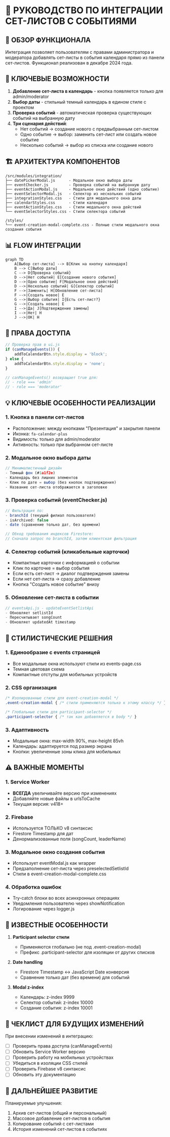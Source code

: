 # 📅 РУКОВОДСТВО ПО ИНТЕГРАЦИИ СЕТ-ЛИСТОВ С СОБЫТИЯМИ

## 🎯 ОБЗОР ФУНКЦИОНАЛА

Интеграция позволяет пользователям с правами администратора и модератора добавлять сет-листы в события календаря прямо из панели сет-листов. Функционал реализован в декабре 2024 года.

## 🔑 КЛЮЧЕВЫЕ ВОЗМОЖНОСТИ

1. **Добавление сет-листа в календарь** - кнопка появляется только для admin/moderator
2. **Выбор даты** - стильный темный календарь в едином стиле с проектом
3. **Проверка событий** - автоматическая проверка существующих событий на выбранную дату
4. **Три сценария действий**:
   - Нет событий → создание нового с предвыбранным сет-листом
   - Одно событие → выбор: заменить сет-лист или создать новое событие
   - Несколько событий → выбор из списка или создание нового

## 🏗️ АРХИТЕКТУРА КОМПОНЕНТОВ

```
/src/modules/integration/
├── datePickerModal.js      - Модальное окно выбора даты
├── eventChecker.js         - Проверка событий на выбранную дату
├── eventActionModal.js     - Модальное окно действий (одно событие)
├── eventSelectorModal.js   - Селектор из нескольких событий
├── integrationStyles.css   - Стили для модального окна даты
├── calendarStyles.css      - Стили календаря
├── eventActionStyles.css   - Стили модального окна действий
└── eventSelectorStyles.css - Стили селектора событий

/styles/
└── event-creation-modal-complete.css - Полные стили модального окна создания события
```

## 📊 FLOW ИНТЕГРАЦИИ

```mermaid
graph TD
    A[Выбор сет-листа] --> B[Клик на кнопку календаря]
    B --> C[Выбор даты]
    C --> D{Проверка событий}
    D -->|Нет событий| E[Создание нового события]
    D -->|Одно событие| F[Модальное окно действий]
    D -->|Несколько событий| G[Селектор событий]
    F -->|Заменить| H[Обновление сет-листа]
    F -->|Создать новое| E
    G -->|Выбор события| I{Есть сет-лист?}
    G -->|Создать новое| E
    I -->|Да| J[Подтверждение замены]
    I -->|Нет| H
    J -->|OK| H
```

## 🔐 ПРАВА ДОСТУПА

```javascript
// Проверка прав в ui.js
if (canManageEvents()) {
    addToCalendarBtn.style.display = 'block';
} else {
    addToCalendarBtn.style.display = 'none';
}

// canManageEvents() возвращает true для:
// - role === 'admin'
// - role === 'moderator'
```

## 💡 КЛЮЧЕВЫЕ ОСОБЕННОСТИ РЕАЛИЗАЦИИ

### 1. Кнопка в панели сет-листов
- Расположение: между кнопками "Презентация" и закрытия панели
- Иконка: `fa-calendar-plus`
- Видимость: только для admin/moderator
- Активность: только при выбранном сет-листе

### 2. Модальное окно выбора даты
```javascript
// Минималистичный дизайн
- Темный фон (#1a1f2e)
- Календарь без лишних элементов
- Клик по дате = выбор (без кнопок подтверждения)
- Название сет-листа отображается в заголовке
```

### 3. Проверка событий (eventChecker.js)
```javascript
// Фильтрация по:
- branchId (текущий филиал пользователя)
- isArchived: false
- date (сравнение только дат, без времени)

// Обход требования индексов Firestore:
// Сначала запрос по branchId, затем клиентская фильтрация
```

### 4. Селектор событий (кликабельные карточки)
- Компактные карточки с информацией о событии
- Клик по карточке = выбор события
- Если есть сет-лист → диалог подтверждения замены
- Если нет сет-листа → сразу добавление
- Кнопка "Создать новое событие" внизу

### 5. Обновление сет-листа в событии
```javascript
// eventsApi.js - updateEventSetlistApi
- Обновляет setlistId
- Пересчитывает songCount
- Обновляет updatedAt timestamp
```

## 🎨 СТИЛИСТИЧЕСКИЕ РЕШЕНИЯ

### 1. Единообразие с events страницей
- Все модальные окна используют стили из events-page.css
- Темная цветовая схема
- Компактные отступы для мобильных устройств

### 2. CSS организация
```css
/* Изолированные стили для event-creation-modal */
.event-creation-modal { /* стили применяются только к этому классу */ }

/* Глобальные стили для participant-selector */
.participant-selector { /* так как добавляется в body */ }
```

### 3. Адаптивность
- Модальные окна: max-width 90%, max-height 85vh
- Календарь: адаптируется под размер экрана
- Кнопки: увеличенные зоны клика для мобильных

## ⚠️ ВАЖНЫЕ МОМЕНТЫ

### 1. Service Worker
- **ВСЕГДА** увеличивайте версию при изменениях
- Добавляйте новые файлы в urlsToCache
- Текущая версия: v418+

### 2. Firebase
- Используется ТОЛЬКО v8 синтаксис
- Firestore Timestamp для дат
- Денормализованные поля (songCount, leaderName)

### 3. Модальное окно создания события
- Использует eventModal.js как wrapper
- Предзаполнение сет-листа через preselectedSetlistId
- Стили в event-creation-modal-complete.css

### 4. Обработка ошибок
- Try-catch блоки во всех асинхронных операциях
- Уведомления пользователю через showNotification
- Логирование через logger.js

## 🐛 ИЗВЕСТНЫЕ ОСОБЕННОСТИ

1. **Participant selector стили**
   - Применяются глобально (не под .event-creation-modal)
   - Префикс .participant-selector для изоляции от других списков

2. **Date handling**
   - Firestore Timestamp ↔ JavaScript Date конверсия
   - Сравнение только дат (без времени) для событий

3. **Modal z-index**
   - Календарь: z-index 9999
   - Селектор событий: z-index 10000
   - Создание события: z-index 10001

## 📝 ЧЕКЛИСТ ДЛЯ БУДУЩИХ ИЗМЕНЕНИЙ

При внесении изменений в интеграцию:

- [ ] Проверить права доступа (canManageEvents)
- [ ] Обновить Service Worker версию
- [ ] Проверить работу на мобильных устройствах
- [ ] Убедиться в изоляции CSS стилей
- [ ] Проверить Firebase v8 синтаксис
- [ ] Обновить эту документацию

## 🚀 ДАЛЬНЕЙШЕЕ РАЗВИТИЕ

Планируемые улучшения:
1. Архив сет-листов (общий и персональный)
2. Массовое добавление сет-листов в события
3. Копирование событий с сет-листами
4. История изменений сет-листов в событиях